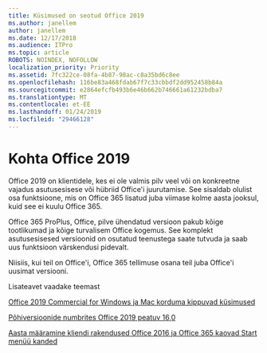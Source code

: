 ```yaml
---
title: Küsimused on seotud Office 2019
ms.author: janellem
author: janellem
ms.date: 12/17/2018
ms.audience: ITPro
ms.topic: article
ROBOTS: NOINDEX, NOFOLLOW
localization_priority: Priority
ms.assetid: 7fc322ce-08fa-4b87-98ac-c8a35bd6c8ee
ms.openlocfilehash: 116be83a468fdab67f7c33cbbdf2dd952458b84a
ms.sourcegitcommit: e2864efcfb493b6e46b662b746661a61232bdba7
ms.translationtype: MT
ms.contentlocale: et-EE
ms.lasthandoff: 01/24/2019
ms.locfileid: "29466128"
---
```

# <a name="about-office-2019"></a>Kohta Office 2019

Office 2019 on klientidele, kes ei ole valmis pilv veel või on konkreetne vajadus asutusesisese või hübriid Office'i juurutamise. See sisaldab olulist osa funktsioone, mis on Office 365 lisatud juba viimase kolme aasta jooksul, kuid see ei kuulu Office 365.
  
Office 365 ProPlus, Office, pilve ühendatud versioon pakub kõige tootlikumad ja kõige turvalisem Office kogemus. See komplekt asutusesisesed versioonid on osutatud teenustega saate tutvuda ja saab uus funktsioon värskendusi pidevalt.
  
Niisiis, kui teil on Office'i, Office 365 tellimuse osana teil juba Office'i uusimat versiooni.
  
Lisateavet vaadake teemast
  
[Office 2019 Commercial for Windows ja Mac korduma kippuvad küsimused](https://support.microsoft.com/help/4133312)
  
[Põhiversioonide numbrites Office 2019 peatuv 16,0](https://docs.microsoft.com/deployoffice/office2019/overview)
  
[Aasta määramine kliendi rakendused Office 2016 ja Office 365 kaovad Start menüü kanded](https://support.office.com/article/8fe5e052-76d2-49de-af30-2e84ed3da907.aspx)
  

